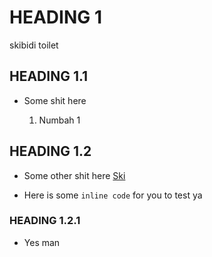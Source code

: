 # HEADING 1

skibidi toilet

## HEADING 1.1

- Some shit here

    1. Numbah 1

## HEADING 1.2

- Some other shit here [Ski](bidi)

- Here is some ` inline code ` for you to test ya

### HEADING 1.2.1   

- Yes man
